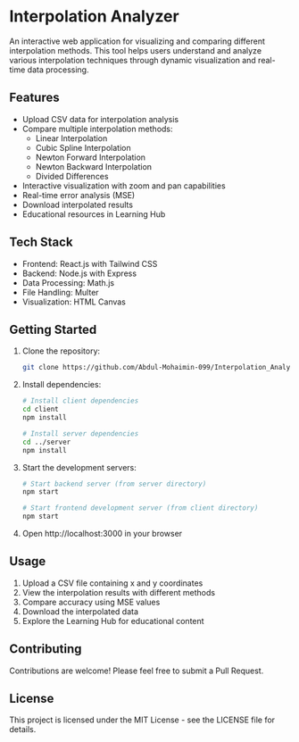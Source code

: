 # Interpolation Analyzer

An interactive web application for visualizing and comparing different interpolation methods. This tool helps users understand and analyze various interpolation techniques through dynamic visualization and real-time data processing.

## Features

- Upload CSV data for interpolation analysis
- Compare multiple interpolation methods:
  - Linear Interpolation
  - Cubic Spline Interpolation
  - Newton Forward Interpolation
  - Newton Backward Interpolation
  - Divided Differences
- Interactive visualization with zoom and pan capabilities
- Real-time error analysis (MSE)
- Download interpolated results
- Educational resources in Learning Hub

## Tech Stack

- Frontend: React.js with Tailwind CSS
- Backend: Node.js with Express
- Data Processing: Math.js
- File Handling: Multer
- Visualization: HTML Canvas

## Getting Started

1. Clone the repository:
   ```bash
   git clone https://github.com/Abdul-Mohaimin-099/Interpolation_Analyzer.git
   ```

2. Install dependencies:
   ```bash
   # Install client dependencies
   cd client
   npm install

   # Install server dependencies
   cd ../server
   npm install
   ```

3. Start the development servers:
   ```bash
   # Start backend server (from server directory)
   npm start

   # Start frontend development server (from client directory)
   npm start
   ```

4. Open http://localhost:3000 in your browser

## Usage

1. Upload a CSV file containing x and y coordinates
2. View the interpolation results with different methods
3. Compare accuracy using MSE values
4. Download the interpolated data
5. Explore the Learning Hub for educational content

## Contributing

Contributions are welcome! Please feel free to submit a Pull Request.

## License

This project is licensed under the MIT License - see the LICENSE file for details. 